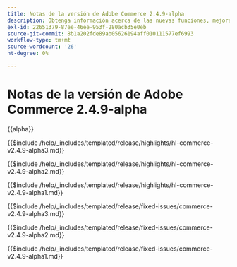 ```yaml
---
title: Notas de la versión de Adobe Commerce 2.4.9-alpha
description: Obtenga información acerca de las nuevas funciones, mejoras, correcciones de errores y problemas conocidos de la versión 2.4.9-alpha de Adobe Commerce.
exl-id: 22651379-87ee-46ee-953f-280acb35e0eb
source-git-commit: 8b1a202fde89ab05626194aff010111577ef6993
workflow-type: tm+mt
source-wordcount: '26'
ht-degree: 0%

---
```



# Notas de la versión de Adobe Commerce 2.4.9-alpha

{{alpha}}

<!-- Highlights in v2.4.9-alpha3 -->

{{$include /help/_includes/templated/release/highlights/hl-commerce-v2.4.9-alpha3.md}}

<!-- Highlights in v2.4.9-alpha2 -->

{{$include /help/_includes/templated/release/highlights/hl-commerce-v2.4.9-alpha2.md}}

<!-- Highlights in v2.4.9-alpha1 -->

{{$include /help/_includes/templated/release/highlights/hl-commerce-v2.4.9-alpha1.md}}

<!-- Fixed issues in v2.4.9-alpha3 -->

{{$include /help/_includes/templated/release/fixed-issues/commerce-v2.4.9-alpha3.md}}

<!-- Fixed issues in v2.4.9-alpha2 -->

{{$include /help/_includes/templated/release/fixed-issues/commerce-v2.4.9-alpha2.md}}

<!-- Fixed issues in v2.4.9-alpha1 -->

{{$include /help/_includes/templated/release/fixed-issues/commerce-v2.4.9-alpha1.md}}

<!-- Last updated from includes: 2025-10-02 11:15:31 -->
